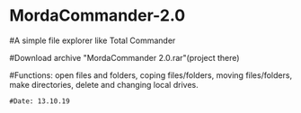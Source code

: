 # MordaCommander-2.0

#A simple file explorer like Total Commander

#Download archive "MordaCommander 2.0.rar"(project there)

#Functions: open files and folders, coping files/folders, moving files/folders, make directories, delete and changing local drives.
	
	
	
	#Date: 13.10.19
